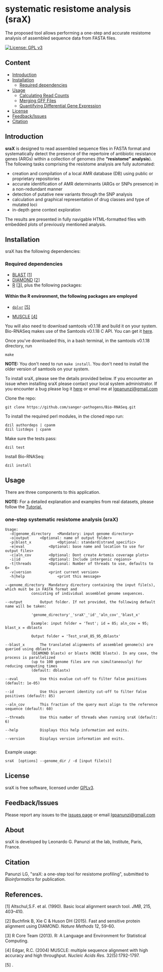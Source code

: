 # systematic resistome analysis (sraX)
The proposed tool allows performing a one-step and accurate resistome analysis of assembled sequence data from FASTA files.

[![License: GPL v3](https://img.shields.io/badge/License-GPL%20v3-brightgreen.svg)](https://github.com/lgpdevtools/sraX/blob/master/LICENSE)

## Content
  * [Introduction](#introduction)
  * [Installation](#installation)
    * [Required dependencies](#required-dependencies)
  * [Usage](#usage)
    * [Calculating Read Counts](#calculating-read-counts)
    * [Merging GFF Files](#merging-gff-files)
    * [Quantifying Differential Gene Expression](#quantifying-differential-gene-expression)
  * [License](#license)
  * [Feedback/Issues](#feedbackissues)
  * [Citation](#citation)

## Introduction
__sraX__ is designed to read assembled sequence files in FASTA format and systematically detect the presence of the repertoire of antibiotic resistance genes (ARGs) within a collection of genomes (the __“resistome” analysis__). The following tasks comprising the resistome analysis are fully automated:
- creation and compilation of a local AMR database (DB) using public or proprietary repositories
- accurate identification of AMR determinants (ARGs or SNPs presence) in a non-redundant manner
- detection of putative new variants through the SNP analysis
- calculation and graphical representation of drug classes and type of mutated loci
- in-depth gene context exploration

The results are presented in fully navigable HTML-formatted files with embedded plots of previously mentioned analysis.

## Installation
sraX has the following dependencies:

### Required dependencies
 * [BLAST](https://blast.ncbi.nlm.nih.gov/Blast.cgi?CMD=Web&PAGE_TYPE=BlastDocs&DOC_TYPE=Download) [[1]](#references)
 * [DIAMOND](http://github.com/bbuchfink/diamond/) [[2]](#references)
 * [R](http://www.r-project.org/) [[3]](#references), plus the following packages:
 #### Within the R environment, the following packages are employed 
 * [`dplyr`](http://www.r-project.org/) [[5]](#references)
 
 * [MUSCLE](http://www.drive5.com/muscle/) [[4]](#references)
  

You will also need to download samtools v0.1.18 and build it on your system. Bio-RNASeq makes use of the Samtools v0.1.18 C API. You can get it [here](https://github.com/samtools/samtools/tree/0.1.18).

Once you've downloaded this, in a bash terminal, in the samtools v0.1.18 directory, run
```
make
```
__NOTE:__ You don't need to run `make install`. You don't need to install the older version of samtools on your system.

To install sraX, please see the details provided below. If you encounter an issue when installing sraX please contact your local system administrator. If you encounter a bug please log it [here](https://github.com/lgpdevtools/sraX/issues) or email me at lgpanunzi@gmail.com

Clone the repo:
```
git clone https://github.com/sanger-pathogens/Bio-RNASeq.git
```
To install the required perl modules, in the cloned repo run:
```
dzil authordeps | cpanm
dzil listdeps | cpanm
```
Make sure the tests pass:
```
dzil test
```
Install Bio-RNASeq:
```
dzil install
```
## Usage

There are three components to this application.

__NOTE:__ For a detailed explanation and examples from real datasets, please follow the [Tutorial.](https://github.com/lgpdevtools/sraX/edit/master/Tutorial.md)

### one-step systematic resistome analysis (sraX)
```
Usage:
  -d|genome_directory	<Mandatory: input genome directory>
  -o|output		<Optional: name of output folder>
  -p|blast_x        	<Optional: standard|strand_specific>
  -e|eval    		<Optional: base name and location to use for output files>
  -c|aln_cov       	<Optional: Dont create Artemis coverage plots>
  -i|id      		<Optional: Include intergenic regions>
  -t|threads      	<Optional: Number of threads to use, defaults to 6>
  -v|version		<print current version>
  -h|help               <print this message>
  
--genome_directory	Mandatory directory containing the input file(s), which must be in FASTA format and
			consisting of individual assembled genome sequences.

--output		Output folder. If not provided, the following default name will be taken:
			
			'genome_directory'_'sraX'_'id'_'aln_cov'_'blast_x'

			Example: input folder = 'Test'; id = 85; aln_cov = 95; blast_x = dblastx
			
			Output folder = 'Test_sraX_85_95_dblastx'

--blast_x		The translated alignments of assembled genome(s) are queried using dblastx
			(DIAMOND blastx) or blastx (NCBI blastx). In any case, the process is parallelized
			(up to 100 genome files are run simultaneously) for reducing computing times
			(default: dblastx)

--eval			Use this evalue cut-off to filter false positives (default: 1e-05)

--id			Use this percent identity cut-off to filter false positives (default: 85)			

--aln_cov		This fraction of the query must align to the reference sequence (default: 60)

--threads		Use this number of threads when running sraX (default: 6)

--help			Displays this help information and exits.

--version		Displays version information and exits.
                                   
```

Example usage:
```
sraX  [options] --genome_dir / -d [input file(s)]
```

## License
sraX is free software, licensed under [GPLv3](https://github.com/lgpdevtools/sraX/blob/master/LICENSE).

## Feedback/Issues
Please report any issues to the [issues page](https://github.com/lgpdevtools/sraX/issues) or email lgpanunzi@gmail.com

## About
sraX is developed by Leonardo G. Panunzi at the lab, Institute, Paris, France.

## Citation
Panunzi LG, "sraX: a one-step tool for resistome profiling", submitted to _Bioinformatics_ for publication.

## References.
[1] Altschul,S.F. et al. (1990). Basic local alignment search tool. _JMB_, 215, 403–410.

[2] Buchfink B, Xie C & Huson DH (2015). Fast and sensitive protein alignment using DIAMOND. _Nature Methods_ 12, 59-60.

[3] R Core Team (2013). R: A Language and Environment for Statistical Computing.

[4] Edgar, R.C. (2004) MUSCLE: multiple sequence alignment with high accuracy and high throughput. _Nucleic Acids Res._ 32(5):1792-1797.

[5] .


